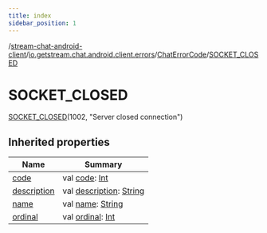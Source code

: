 ```yaml
---
title: index
sidebar_position: 1
---
```

/[stream-chat-android-client](../../../index.md)/[io.getstream.chat.android.client.errors](../../index.md)/[ChatErrorCode](../index.md)/[SOCKET_CLOSED](index.md)  
  
  
  
# SOCKET_CLOSED  
[SOCKET_CLOSED](index.md)(1002, "Server closed connection")  
  
## Inherited properties  
  
|  Name |  Summary | 
|---|---|
| <a name="io.getstream.chat.android.client.errors/ChatErrorCode.SOCKET_CLOSED/code/#/PointingToDeclaration/"></a>[code](code.md)| <a name="io.getstream.chat.android.client.errors/ChatErrorCode.SOCKET_CLOSED/code/#/PointingToDeclaration/"></a>val [code](code.md): [Int](https://kotlinlang.org/api/latest/jvm/stdlib/kotlin/-int/index.html)|
| <a name="io.getstream.chat.android.client.errors/ChatErrorCode.SOCKET_CLOSED/description/#/PointingToDeclaration/"></a>[description](description.md)| <a name="io.getstream.chat.android.client.errors/ChatErrorCode.SOCKET_CLOSED/description/#/PointingToDeclaration/"></a>val [description](description.md): [String](https://kotlinlang.org/api/latest/jvm/stdlib/kotlin/-string/index.html)|
| <a name="io.getstream.chat.android.client.errors/ChatErrorCode.SOCKET_CLOSED/name/#/PointingToDeclaration/"></a>[name](name.md)| <a name="io.getstream.chat.android.client.errors/ChatErrorCode.SOCKET_CLOSED/name/#/PointingToDeclaration/"></a>val [name](name.md): [String](https://kotlinlang.org/api/latest/jvm/stdlib/kotlin/-string/index.html)|
| <a name="io.getstream.chat.android.client.errors/ChatErrorCode.SOCKET_CLOSED/ordinal/#/PointingToDeclaration/"></a>[ordinal](ordinal.md)| <a name="io.getstream.chat.android.client.errors/ChatErrorCode.SOCKET_CLOSED/ordinal/#/PointingToDeclaration/"></a>val [ordinal](ordinal.md): [Int](https://kotlinlang.org/api/latest/jvm/stdlib/kotlin/-int/index.html)|

